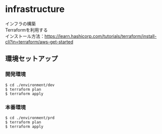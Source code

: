 # infrastructure
インフラの構築  
Terraformを利用する  
インストール方法：https://learn.hashicorp.com/tutorials/terraform/install-cli?in=terraform/aws-get-started

## 環境セットアップ
### 開発環境

```
$ cd ./environment/dev
$ terraform plan
$ terraform apply
```

### 本番環境

```
$ cd ./environment/prd
$ terraform plan
$ terraform apply
```